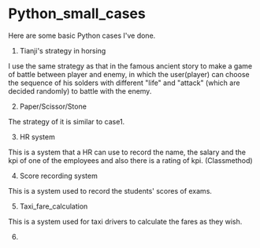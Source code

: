 # Python_small_cases
Here are some basic Python cases I've done.

1. Tianji's strategy in horsing

I use the same strategy as that in the famous ancient story to make a game of battle between player and enemy, in which the user(player) can choose the sequence of his solders with different "life" and "attack" (which are decided randomly) to battle with the enemy.

2. Paper/Scissor/Stone

The strategy of it is similar to case1.

3. HR system

This is a system that a HR can use to record the name, the salary and the kpi of one of the employees and also there is a rating of kpi. (Classmethod)

4. Score recording system

This is a system used to record the students' scores of exams.

5. Taxi_fare_calculation

This is a system used for taxi drivers to calculate the fares as they wish.

6. 
